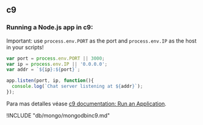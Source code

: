 ## c9

### Running a Node.js app in c9:

Important: use `process.env.PORT` as the port and `process.env.IP` as the host in your scripts!

```javascript
var port = process.env.PORT || 3000;
var ip = process.env.IP || '0.0.0.0';
var addr = `${ip}:${port}`;

app.listen(port, ip, function(){
  console.log(`Chat server listening at ${addr}`);
});
```

Para mas detalles véase [c9 documentation: Run an Application](https://docs.c9.io/docs/run-an-application).

!INCLUDE "db/mongo/mongodbinc9.md"
